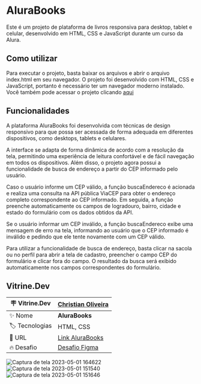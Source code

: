 <h1> AluraBooks </h1>

Este é um projeto de plataforma de livros responsiva para desktop, tablet e celular, desenvolvido em HTML, CSS e JavaScript durante um curso da Alura.

## Como utilizar
Para executar o projeto, basta baixar os arquivos e abrir o arquivo index.html em seu navegador. O projeto foi desenvolvido com HTML, CSS e JavaScript, portanto é necessário ter um navegador moderno instalado. Você também pode acessar o projeto clicando <a href="https://christianduhp.github.io/AluraBook/">aqui</a>

## Funcionalidades
A plataforma AluraBooks foi desenvolvida com técnicas de design responsivo para que possa ser acessada de forma adequada em diferentes dispositivos, como desktops, tablets e celulares.

A interface se adapta de forma dinâmica de acordo com a resolução da tela, permitindo uma experiência de leitura confortável e de fácil navegação em todos os dispositivos. Além disso, o projeto agora possui a funcionalidade de busca de endereço a partir do CEP informado pelo usuário.

Caso o usuário informe um CEP válido, a função buscaEndereco é acionada e realiza uma consulta na API pública ViaCEP para obter o endereço completo correspondente ao CEP informado. Em seguida, a função preenche automaticamente os campos de logradouro, bairro, cidade e estado do formulário com os dados obtidos da API.

Se o usuário informar um CEP inválido, a função buscaEndereco exibe uma mensagem de erro na tela, informando ao usuário que o CEP informado é inválido e pedindo que ele tente novamente com um CEP válido.

Para utilizar a funcionalidade de busca de endereço, basta clicar na sacola ou no perfil para abrir a tela de cadastro, preencher o campo CEP do formulário e clicar fora do campo. O resultado da busca será exibido automaticamente nos campos correspondentes do formulário.

## Vitrine.Dev

| :placard: Vitrine.Dev |<a href="https://cursos.alura.com.br/vitrinedev/christianoliver">Christian Oliveira</a> |
| -------------  | --- |
| :sparkles: Nome        | **AluraBooks**
| :label: Tecnologias | HTML, CSS
| :rocket: URL         |<a href="https://christianduhp.github.io/AluraBook/">Link AluraBooks</a>
| :fire: Desafio     |<a href="https://www.figma.com/file/sSMbIqKaGBd66Y8roxTk2p/AluraBooks?t=Y55ZoM3oOWZPfwzo-6">Desafio Figma</a> 

![Captura de tela 2023-05-01 164622](https://user-images.githubusercontent.com/85292359/235518809-e257f369-4f63-49d3-a8fc-16817c081488.png)
![Captura de tela 2023-05-01 151540](https://user-images.githubusercontent.com/85292359/235518668-ce7f9e3d-c96f-488e-a18a-d855821dd68d.png)
![Captura de tela 2023-05-01 151646](https://user-images.githubusercontent.com/85292359/235518879-6d4fc21e-841e-424b-8fe9-1b75cdaa4de1.png)
